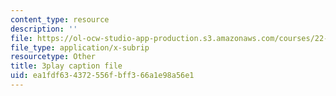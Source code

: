 ```yaml
---
content_type: resource
description: ''
file: https://ol-ocw-studio-app-production.s3.amazonaws.com/courses/22-15-essential-numerical-methods-fall-2014/ea1fdf634372556fbff366a1e98a56e1_LhPZwdhutgU.vtt
file_type: application/x-subrip
resourcetype: Other
title: 3play caption file
uid: ea1fdf63-4372-556f-bff3-66a1e98a56e1
---
```

